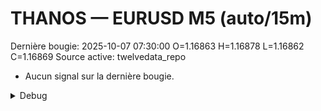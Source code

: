 # THANOS — EURUSD M5 (auto/15m)
Dernière bougie: 2025-10-07 07:30:00  O=1.16863  H=1.16878  L=1.16862  C=1.16869
Source active: twelvedata_repo

- Aucun signal sur la dernière bougie.

<details><summary>Debug</summary>

- TD_API_KEY manquant.

</details>